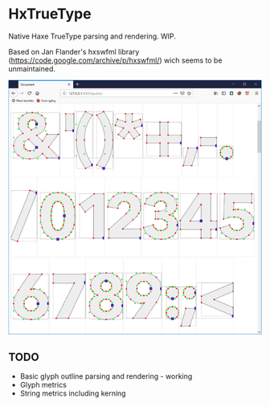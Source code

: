 # HxTrueType
Native Haxe TrueType parsing and rendering. WIP.

Based on Jan Flander's hxswfml library (https://code.google.com/archive/p/hxswfml/) wich seems to be unmaintained.


![alt text](example.png)


## TODO
- Basic glyph outline parsing and rendering - working
- Glyph metrics
- String metrics including kerning
